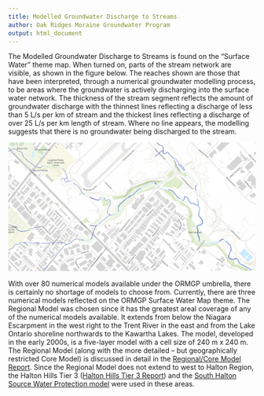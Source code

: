 ```yaml
---
title: Modelled Groundwater Discharge to Streams
author: Oak Ridges Moraine Groundwater Program
output: html_document
---
```


The Modelled Groundwater Discharge to Streams is found on the “Surface Water” theme map.  When turned on, parts of the stream network are visible, as shown in the figure below.  The reaches shown are those that have been interpreted, through a numerical groundwater modelling process, to be areas where the groundwater is actively discharging into the surface water network. The thickness of the stream segment reflects the amount of groundwater discharge with the thinnest lines reflecting a discharge of less than 5 L/s per km of stream and the thickest lines reflecting a discharge of over 25 L/s per km length of stream. Where no line appears, the modelling suggests that there is no groundwater being discharged to the stream.


![](fig/gwdischargetostreams.png)


With over 80 numerical models available under the ORMGP umbrella, there is certainly no shortage of models to choose from.  Currently, there are three numerical models reflected on the ORMGP Surface Water Map theme. The Regional Model was chosen since it has the greatest areal coverage of any of the numerical models available.  It extends from below the Niagara Escarpment in the west right to the Trent River in the east and from the Lake Ontario shoreline northwards to the Kawartha Lakes.  The model, developed in the early 2000s, is a five-layer model with a cell size of 240 m x 240 m.  The Regional Model (along with the more detailed – but geographically restricted Core Model) is discussed in detail in the [Regional/Core Model Report](https://camcstoarageaccount.blob.core.windows.net/reportstorage/4819/Kassenaar%20_et_%20Wexler_2006_Groundwater%20Modelling%20Of%20The%20Oak%20Ridges%20Moraine%20Area_4819.pdf?sv=2018-03-28&sr=b&si=blobPolicyOneHour&sig=qK0eB8slxXRH37k%2BQtT0M0ZjLioOSTOZGZmhEpA04i4%3D). Since the Regional Model does not extend to west to Halton Region, the Halton Hills Tier 3 ([Halton Hills Tier 3 Report](https://camcstoarageaccount.blob.core.windows.net/reportstorage/18127/Wardman%20and%20Davies_2014_Halton%20T3%20Water%20Budget%20and%20Final%20Risk%20Assessment_18127.pdf.pdf?sv=2018-03-28&sr=b&si=blobPolicyOneHour&sig=6OhTM9iGwxsXtImnGaCZA%2BwjgigVVI6e5LtaL%2BUDKeM%3D)) and the [South Halton Source Water Protection model](https://camcstoarageaccount.blob.core.windows.net/reportstorage/27184/Wexler%20and%20Kassenaar_2010_Vulnerability%20Analysis%20for%20the%20%20Milton%20and%20Campbellville%20Wellfields_27184.pdf?sv=2018-03-28&sr=b&si=blobPolicyOneHour&sig=BW831IDq6KsRIlT4lVK0gH2qCBPTmAckMh90j3xEjgs%3D) were used in these areas.  